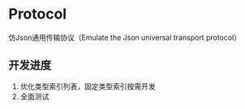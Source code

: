 # Protocol
仿Json通用传输协议（Emulate the Json universal transport protocol）

## 开发进度
1. 优化类型索引列表，固定类型索引按需开发
2. 全面测试